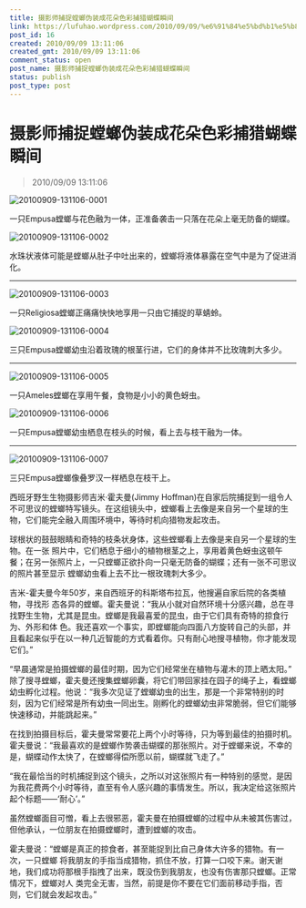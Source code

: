 ```yaml
---
title: 摄影师捕捉螳螂伪装成花朵色彩捕猎蝴蝶瞬间
link: https://lufuhao.wordpress.com/2010/09/09/%e6%91%84%e5%bd%b1%e5%b8%88%e6%8d%95%e6%8d%89%e8%9e%b3%e8%9e%82%e4%bc%aa%e8%a3%85%e6%88%90%e8%8a%b1%e6%9c%b5%e8%89%b2%e5%bd%a9%e6%8d%95%e7%8c%8e%e8%9d%b4%e8%9d%b6%e7%9e%ac%e9%97%b4/
post_id: 16
created: 2010/09/09 13:11:06
created_gmt: 2010/09/09 13:11:06
comment_status: open
post_name: 摄影师捕捉螳螂伪装成花朵色彩捕猎蝴蝶瞬间
status: publish
post_type: post
---
```


# 摄影师捕捉螳螂伪装成花朵色彩捕猎蝴蝶瞬间

> 2010/09/09 13:11:06

 

![20100909-131106-0001](/assets/images/20100909-131106-0001.jpg)

一只Empusa螳螂与花色融为一体，正准备袭击一只落在花朵上毫无防备的蝴蝶。

![20100909-131106-0002](/assets/images/20100909-131106-0002.jpg)

水珠状液体可能是螳螂从肚子中吐出来的，螳螂将液体暴露在空气中是为了促进消化。

***

![20100909-131106-0003](/assets/images/20100909-131106-0003.jpg)

一只Religiosa螳螂正痛痛快快地享用一只由它捕捉的草蜻蛉。

![20100909-131106-0004](/assets/images/20100909-131106-0004.jpg)

三只Empusa螳螂幼虫沿着玫瑰的根茎行进，它们的身体并不比玫瑰刺大多少。

***

![20100909-131106-0005](/assets/images/20100909-131106-0005.jpg)

一只Ameles螳螂在享用午餐，食物是小小的黄色蚜虫。

![20100909-131106-0006](/assets/images/20100909-131106-0006.jpg)

一只Empusa螳螂幼虫栖息在枝头的时候，看上去与枝干融为一体。

***

![20100909-131106-0007](/assets/images/20100909-131106-0007.jpg)

三只Empusa螳螂像叠罗汉一样栖息在枝干上。

西班牙野生生物摄影师吉米·霍夫曼(Jimmy Hoffman)在自家后院捕捉到一组令人不可思议的螳螂特写镜头。在这组镜头中，螳螂看上去像是来自另一个星球的生物，它们能完全融入周围环境中，等待时机向猎物发起攻击。 

球根状的鼓鼓眼睛和奇特的枝条状身体，这些螳螂看上去像是来自另一个星球的生物。在一张 照片中，它们栖息于细小的植物根茎之上，享用着黄色蚜虫这顿午餐；在另一张照片上，一只螳螂正欲扑向一只毫无防备的蝴蝶；还有一张不可思议的照片甚至显示 螳螂幼虫看上去不比一根玫瑰刺大多少。

吉米-霍夫曼今年50岁，来自西班牙的科斯塔布拉瓦，他搜遍自家后院的各类植物，寻找形 态各异的螳螂。霍夫曼说：“我从小就对自然环境十分感兴趣，总在寻找野生生物，尤其是昆虫。螳螂是我最喜爱的昆虫，由于它们具有奇特的掠食行为、外形和体 色。我还喜欢一个事实，即螳螂能向四面八方旋转自己的头部，并且看起来似乎在以一种几近智能的方式看着你。只有耐心地搜寻植物，你才能发现它们。”

“早晨通常是拍摄螳螂的最佳时期，因为它们经常坐在植物与灌木的顶上晒太阳。” 除了搜寻螳螂，霍夫曼还搜集螳螂卵囊，将它们带回家挂在园子的绳子上，看螳螂幼虫孵化过程。他说：“我多次见证了螳螂幼虫的出生，那是一个非常特别的时 刻，因为它们经常是所有幼虫一同出生。刚孵化的螳螂幼虫非常脆弱，但它们能够快速移动，并能跳起来。”

在找到拍摄目标后，霍夫曼常常要花上两个小时等待，只为等到最佳的拍摄时机。霍夫曼说：“我最喜欢的是螳螂作势袭击蝴蝶的那张照片。对于螳螂来说，不幸的是，蝴蝶动作太快了，在螳螂得偿所愿以前，蝴蝶就飞走了。”

“我在最恰当的时机捕捉到这个镜头，之所以对这张照片有一种特别的感觉，是因为我花费两个小时等待，直至有令人感兴趣的事情发生。所以，我决定给这张照片起个标题——‘耐心’。”

虽然螳螂面目可憎，看上去很邪恶，霍夫曼在拍摄螳螂的过程中从未被其伤害过，但他承认，一位朋友在拍摄螳螂时，遭到螳螂的攻击。

霍夫曼说：“螳螂是真正的掠食者，甚至能捉到比自己身体大许多的猎物。有一次，一只螳螂 将我朋友的手指当成猎物，抓住不放，打算一口咬下来。谢天谢地，我们成功将那根手指拽了出来，既没伤到我朋友，也没有伤害那只螳螂。正常情况下，螳螂对人 类完全无害，当然，前提是你不要在它们面前移动手指，否则，它们就会发起攻击。”
